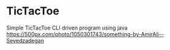 # TicTacToe
Simple TicTacToe CLI driven program using java
https://500px.com/photo/1050301743/something-by-AmirAli--Seyedzadegan
